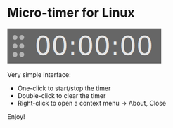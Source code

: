 # Micro-timer for Linux

![micro-timer screenshot](resources/micro-timer-screenshot.png)

Very simple interface:

- One-click to start/stop the timer
- Double-click to clear the timer
- Right-click to open a context menu -> About, Close

Enjoy!